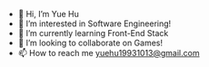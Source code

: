 - 👋 Hi, I’m Yue Hu
- 👀 I’m interested in Software Engineering!
- 🌱 I’m currently learning Front-End Stack
- 💞️ I’m looking to collaborate on Games!
- 📫 How to reach me yuehu19931013@gmail.com

<!---
yueHU1993/yueHU1993 is a ✨ special ✨ repository because its `README.md` (this file) appears on your GitHub profile.
You can click the Preview link to take a look at your changes.
--->
